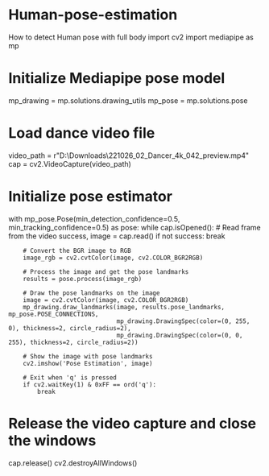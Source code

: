 # Human-pose-estimation
How to detect Human pose with full body
import cv2
import mediapipe as mp

# Initialize Mediapipe pose model
mp_drawing = mp.solutions.drawing_utils
mp_pose = mp.solutions.pose

# Load dance video file
video_path = r"D:\Downloads\221026_02_Dancer_4k_042_preview.mp4"
cap = cv2.VideoCapture(video_path)

# Initialize pose estimator
with mp_pose.Pose(min_detection_confidence=0.5, min_tracking_confidence=0.5) as pose:
    while cap.isOpened():
        # Read frame from the video
        success, image = cap.read()
        if not success:
            break

        # Convert the BGR image to RGB
        image_rgb = cv2.cvtColor(image, cv2.COLOR_BGR2RGB)

        # Process the image and get the pose landmarks
        results = pose.process(image_rgb)

        # Draw the pose landmarks on the image
        image = cv2.cvtColor(image, cv2.COLOR_BGR2RGB)
        mp_drawing.draw_landmarks(image, results.pose_landmarks, mp_pose.POSE_CONNECTIONS,
                                  mp_drawing.DrawingSpec(color=(0, 255, 0), thickness=2, circle_radius=2),
                                  mp_drawing.DrawingSpec(color=(0, 0, 255), thickness=2, circle_radius=2))

        # Show the image with pose landmarks
        cv2.imshow('Pose Estimation', image)

        # Exit when 'q' is pressed
        if cv2.waitKey(1) & 0xFF == ord('q'):
            break

# Release the video capture and close the windows
cap.release()
cv2.destroyAllWindows()
